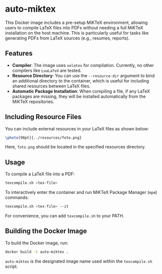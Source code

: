 # auto-miktex

This Docker image includes a pre-setup MiKTeX environment, allowing users to compile LaTeX files into PDFs without needing a full MiKTeX installation on the host machine. This is particularly useful for tasks like generating PDFs from LaTeX sources (e.g., resumes, reports).

## Features

- **Compiler**: The image uses `xelatex` for compilation. Currently, no other compilers like `LuaLaTeX` are tested.
- **Resource Directory**: You can use the `--resource-dir` argument to bind an additional directory to the container, which is useful for including shared resources between LaTeX files.
- **Automatic Package Installation**: When compiling a file, if any LaTeX packages are missing, they will be installed automatically from the MiKTeX repositories.

## Including Resource Files

You can include external resources in your LaTeX files as shown below:

```latex
\photo[90pt]{../resources/foto.png}
```

Here, `foto.png` should be located in the specified resources directory.

## Usage

To compile a LaTeX file into a PDF:

```bash
texcompile.sh <tex-file>
```

To interactively enter the container and run MiKTeX Package Manager (`mpm`) commands:

```bash
texcompile.sh <tex-file> --it
```

For convenience, you can add `texcompile.sh` to your PATH.

## Building the Docker Image

To build the Docker image, run:

```bash
docker build -t auto-miktex .
```

`auto-miktex` is the designated image name used within the `texcompile.sh` script.
